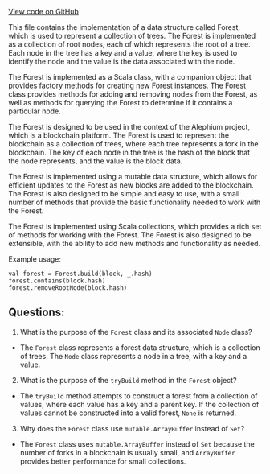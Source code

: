 [View code on GitHub](https://github.com/alephium/alephium/util/src/main/scala/org/alephium/util/Forest.scala)

This file contains the implementation of a data structure called Forest, which is used to represent a collection of trees. The Forest is implemented as a collection of root nodes, each of which represents the root of a tree. Each node in the tree has a key and a value, where the key is used to identify the node and the value is the data associated with the node.

The Forest is implemented as a Scala class, with a companion object that provides factory methods for creating new Forest instances. The Forest class provides methods for adding and removing nodes from the Forest, as well as methods for querying the Forest to determine if it contains a particular node.

The Forest is designed to be used in the context of the Alephium project, which is a blockchain platform. The Forest is used to represent the blockchain as a collection of trees, where each tree represents a fork in the blockchain. The key of each node in the tree is the hash of the block that the node represents, and the value is the block data.

The Forest is implemented using a mutable data structure, which allows for efficient updates to the Forest as new blocks are added to the blockchain. The Forest is also designed to be simple and easy to use, with a small number of methods that provide the basic functionality needed to work with the Forest.

The Forest is implemented using Scala collections, which provides a rich set of methods for working with the Forest. The Forest is also designed to be extensible, with the ability to add new methods and functionality as needed.

Example usage:

```
val forest = Forest.build(block, _.hash)
forest.contains(block.hash)
forest.removeRootNode(block.hash)
```
## Questions: 
 1. What is the purpose of the `Forest` class and its associated `Node` class?
- The `Forest` class represents a forest data structure, which is a collection of trees. The `Node` class represents a node in a tree, with a key and a value.

2. What is the purpose of the `tryBuild` method in the `Forest` object?
- The `tryBuild` method attempts to construct a forest from a collection of values, where each value has a key and a parent key. If the collection of values cannot be constructed into a valid forest, `None` is returned.

3. Why does the `Forest` class use `mutable.ArrayBuffer` instead of `Set`?
- The `Forest` class uses `mutable.ArrayBuffer` instead of `Set` because the number of forks in a blockchain is usually small, and `ArrayBuffer` provides better performance for small collections.